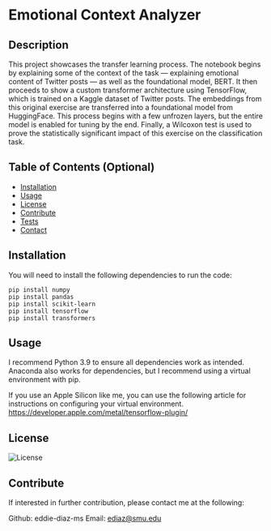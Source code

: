 # Emotional Context Analyzer

## Description

This project showcases the transfer learning process. The notebook begins by explaining some of the context of the task — explaining emotional content of Twitter posts — as well as the foundational model, BERT. It then proceeds to show a custom transformer architecture using TensorFlow, which is trained on a Kaggle dataset of Twitter posts. The embeddings from this original exercise are transferred into a foundational model from HuggingFace. This process begins with a few unfrozen layers, but the entire model is enabled for tuning by the end. Finally, a Wilcoxon test is used to prove the statistically significant impact of this exercise on the classification task.

## Table of Contents (Optional)

- [Installation](#installation)
- [Usage](#usage)
- [License](#license)
- [Contribute](#contribute)
- [Tests](#tests)
- [Contact](#contact)

## Installation

You will need to install the following dependencies to run the code: 

```
pip install numpy
pip install pandas
pip install scikit-learn
pip install tensorflow
pip install transformers

```

## Usage
I recommend Python 3.9 to ensure all dependencies work as intended. Anaconda also works for dependencies, but I recommend using a virtual environment with pip.

If you use an Apple Silicon like me, you can use the following article for instructions on configuring your virtual environment. https://developer.apple.com/metal/tensorflow-plugin/

## License

![License](https://img.shields.io/badge/License-MIT-blue.svg)

## Contribute
If interested in further contribution, please contact me at the following:

Github: eddie-diaz-ms
Email: ediaz@smu.edu
